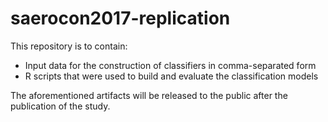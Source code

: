 # saerocon2017-replication

This repository is to contain:
 - Input data for the construction of classifiers in comma-separated form
 - R scripts that were used to build and evaluate the classification models

The aforementioned artifacts will be released to the public after the publication of the study.
